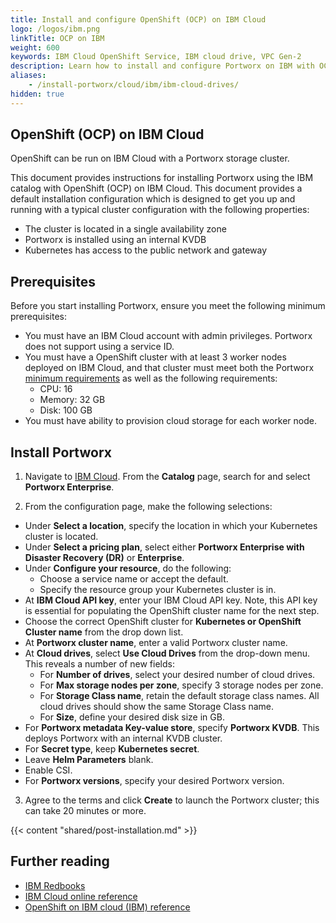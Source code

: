 ```yaml
---
title: Install and configure OpenShift (OCP) on IBM Cloud
logo: /logos/ibm.png
linkTitle: OCP on IBM
weight: 600
keywords: IBM Cloud OpenShift Service, IBM cloud drive, VPC Gen-2
description: Learn how to install and configure Portworx on IBM with OCP using Cloud Drives.
aliases:
    - /install-portworx/cloud/ibm/ibm-cloud-drives/
hidden: true
---
```



## OpenShift (OCP) on IBM Cloud

OpenShift can be run on IBM Cloud with a Portworx storage cluster. 

This document provides instructions for installing Portworx using the IBM catalog with OpenShift (OCP) on IBM Cloud. This document provides a default installation configuration which is designed to get you up and running with a typical cluster configuration with the following properties:

* The cluster is located in a single availability zone
* Portworx is installed using an internal KVDB
* Kubernetes has access to the public network and gateway <!-- * While Kubernetes can run on a private network, the instructions in this document use the public network and the gateway. -->

<!-- "intra-cluster" what is this? 
 and focuses on an intra-cluster with a single availability zone. 
 -->

## Prerequisites

Before you start installing Portworx, ensure you meet the following minimum prerequisites:

* You must have an IBM Cloud account with admin privileges. Portworx does not support using a service ID. 
* You must have a OpenShift cluster with at least 3 worker nodes deployed on IBM Cloud, and that cluster must meet both the Portworx [minimum requirements](/install-portworx/prerequisites/) as well as the following requirements: 
  * CPU: 16 
  * Memory: 32 GB 
  * Disk: 100 GB
* You must have ability to provision cloud storage for each worker node. <!-- what does this actually mean? are these IAM permissions? how do they get the ability to provision nodes within IKS? -->

<!--
* The Key-value Database (KVDB) device given above needs to be present only on 3 of your nodes and it should have a unique device name across all the KVDB nodes.  

Can we remove this? we're telling people to use internal KVDB. -->
## Install Portworx

1. Navigate to [IBM Cloud](https://cloud.ibm.com/login). From the **Catalog** page, search for and select **Portworx Enterprise**. 
  <!-- I assume this presents them with a page of selections. I need a screenshot of that page so I know what to call the fields. -->

2. From the configuration page, make the following selections: 

  * Under **Select a location**, specify the location in which your Kubernetes cluster is located.
  * Under **Select a pricing plan**, select either **Portworx Enterprise with Disaster Recovery (DR)** or **Enterprise**.
  * Under **Configure your resource**, do the following:
    * Choose a service name or accept the default. 
    * Specify the resource group your Kubernetes cluster is in. 
  * At **IBM Cloud API key**, enter your IBM Cloud API key. Note, this API key is essential for populating the OpenShift cluster name for the next step.
  * Choose the correct OpenShift cluster for **Kubernetes or OpenShift Cluster name** from the drop down list.
  * At **Portworx cluster name**, enter a valid Portworx cluster name. 
  * At **Cloud drives**, select **Use Cloud Drives** from the drop-down menu. This reveals a number of new fields:
    * For **Number of drives**, select your desired number of cloud drives. 
    * For **Max storage nodes per zone**, specify 3 storage nodes per zone.
    * For **Storage Class name**, retain the default storage class names. All cloud drives should show the same Storage Class name.
    * For **Size**, define your desired disk size in GB.
  * For **Portworx metadata Key-value store**, specify **Portworx KVDB**. This deploys Portworx with an internal KVDB cluster.
  * For **Secret type**, keep **Kubernetes secret**. 
  * Leave **Helm Parameters** blank.
  * Enable CSI.
  * For **Portworx versions**, specify your desired Portworx version.

3. Agree to the terms and click **Create** to launch the Portworx cluster; this can take 20 minutes or more.

{{< content "shared/post-installation.md" >}}

## Further reading

* [IBM Redbooks](https://www.redbooks.ibm.com/redpapers/pdfs/redp5606.pdf)
* [IBM Cloud online reference](https://cloud.ibm.com/docs/containers?topic=containers-getting-started)
* [OpenShift on IBM cloud (IBM) reference](https://www.ibm.com/cloud/openshift)
